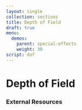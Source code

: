 ```yaml
---
layout: single
collection: sections
title: Depth of Field
draft: true
menu:
  demos:
    parent: special-effects
    weight: 30
script: dof
---
```


# Depth of Field

### External Resources
